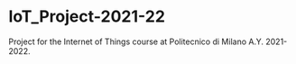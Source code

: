# IoT_Project-2021-22
Project for the Internet of Things course at Politecnico di Milano A.Y. 2021-2022.
